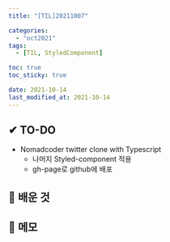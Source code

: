 ```yaml
---
title: "[TIL]20211007"

categories:
  - "oct2021"
tags:
  - [TIL, StyledComponent]

toc: true
toc_sticky: true

date: 2021-10-14
last_modified_at: 2021-10-14
---
```


## ✔ TO-DO

- Nomadcoder twitter clone with Typescript
  - 나머지 Styled-component 적용
  - gh-page로 github에 배포

## 💾 배운 것

## 📝 메모
